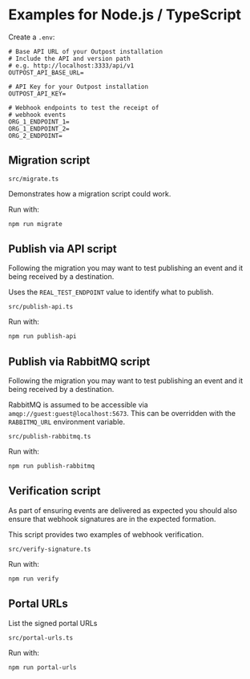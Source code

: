 # Examples for Node.js / TypeScript

Create a `.env`:

```
# Base API URL of your Outpost installation
# Include the API and version path
# e.g. http://localhost:3333/api/v1
OUTPOST_API_BASE_URL=

# API Key for your Outpost installation
OUTPOST_API_KEY=

# Webhook endpoints to test the receipt of
# webhook events
ORG_1_ENDPOINT_1=
ORG_1_ENDPOINT_2=
ORG_2_ENDPOINT=
```

## Migration script

`src/migrate.ts`

Demonstrates how a migration script could work.

Run with:

```sh
npm run migrate
```

## Publish via API script

Following the migration you may want to test publishing an event and it being received by a destination.

Uses the `REAL_TEST_ENDPOINT` value to identify what to publish.

`src/publish-api.ts`

Run with:

```sh
npm run publish-api
```

## Publish via RabbitMQ script

Following the migration you may want to test publishing an event and it being received by a destination.

RabbitMQ is assumed to be accessible via `amqp://guest:guest@localhost:5673`. This can be overridden with the `RABBITMQ_URL` environment variable.

`src/publish-rabbitmq.ts`

Run with:

```sh
npm run publish-rabbitmq
```

## Verification script

As part of ensuring events are delivered as expected you should also ensure that webhook signatures are in the expected formation.

This script provides two examples of webhook verification.

`src/verify-signature.ts`

Run with:

```sh
npm run verify
```

## Portal URLs

List the signed portal URLs

`src/portal-urls.ts`

Run with:

```sh
npm run portal-urls
```
